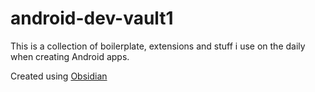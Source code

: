 # android-dev-vault1

This is a collection of boilerplate, extensions and stuff i use on the daily when creating Android apps.


Created using [Obsidian](https://obsidian.md)
